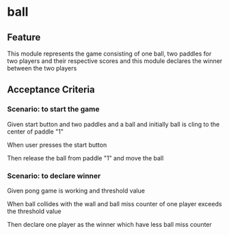 # ball

## Feature

This module represents the game consisting of
one ball, two paddles for two players and their respective scores
and this module declares the winner between the two players

## Acceptance Criteria

### Scenario: to start the game

  Given start button and two paddles and a ball
  and initially ball is cling to the center of paddle "1"

  When user presses the start button

  Then release the ball from paddle "1" and move the ball

### Scenario: to declare winner

  Given pong game is working and threshold value

  When ball collides with the wall
  and ball miss counter of one player exceeds the threshold value

  Then declare one player as the winner which have less ball miss counter
